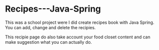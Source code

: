 # Recipes---Java-Spring

This was a school project were I did create recipes book with Java Spring. You can add, change and delete the recipies.

This recipie page do also take account your food closet content and can make suggestion what you can actually do.
